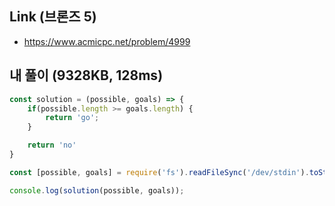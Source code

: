 ## Link (브론즈 5)        

- https://www.acmicpc.net/problem/4999  


## 내 풀이 (9328KB, 128ms)    

```js
const solution = (possible, goals) => {
    if(possible.length >= goals.length) {
        return 'go';
    }

    return 'no'
}

const [possible, goals] = require('fs').readFileSync('/dev/stdin').toString().trim().split('\n');

console.log(solution(possible, goals));

```
